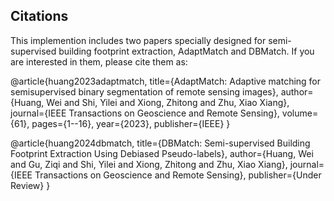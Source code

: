
## Citations
This implemention includes two papers specially designed for semi-supervised building footprint extraction, AdaptMatch and DBMatch. If you are interested in them, please cite them as: 

@article{huang2023adaptmatch,
  title={AdaptMatch: Adaptive matching for semisupervised binary segmentation of remote sensing images},
  author={Huang, Wei and Shi, Yilei and Xiong, Zhitong and Zhu, Xiao Xiang},
  journal={IEEE Transactions on Geoscience and Remote Sensing},
  volume={61},
  pages={1--16},
  year={2023},
  publisher={IEEE}
}


@article{huang2024dbmatch,
  title={DBMatch: Semi-supervised Building Footprint Extraction Using Debiased Pseudo-labels},
  author={Huang, Wei and Gu, Ziqi and Shi, Yilei and Xiong, Zhitong and Zhu, Xiao Xiang},
  journal={IEEE Transactions on Geoscience and Remote Sensing},
  publisher={Under Review}
}
